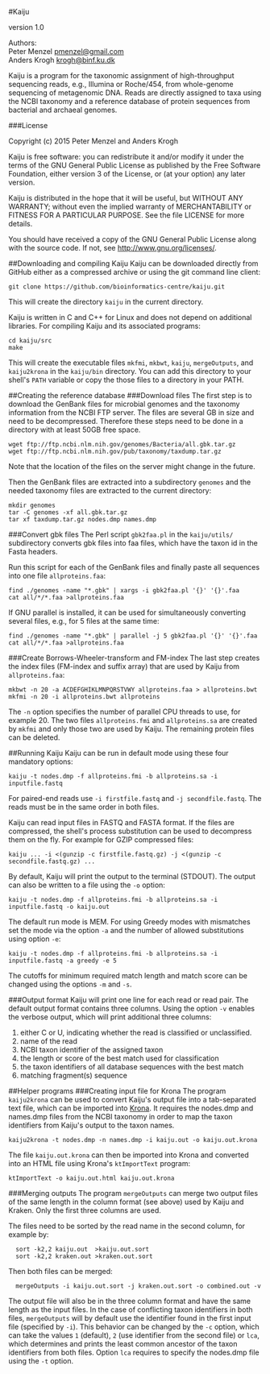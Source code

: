 
#Kaiju

version 1.0

Authors:  
Peter Menzel <pmenzel@gmail.com>   
Anders Krogh <krogh@binf.ku.dk>   


Kaiju is a program for the taxonomic assignment of high-throughput sequencing
reads, e.g., Illumina or Roche/454, from whole-genome sequencing of
metagenomic DNA. Reads are directly assigned to taxa using the NCBI taxonomy and a 
reference database of protein sequences from bacterial and archaeal genomes.

###License

Copyright (c) 2015 Peter Menzel and Anders Krogh

Kaiju is free software: you can redistribute it and/or modify
it under the terms of the GNU General Public License as published by
the Free Software Foundation, either version 3 of the License, or
(at your option) any later version.

Kaiju is distributed in the hope that it will be useful,
but WITHOUT ANY WARRANTY; without even the implied warranty of
MERCHANTABILITY or FITNESS FOR A PARTICULAR PURPOSE. 
See the file LICENSE for more details.

You should have received a copy of the GNU General Public License
along with the source code.  If not, see <http://www.gnu.org/licenses/>.


##Downloading and compiling Kaiju
Kaiju can be downloaded directly from GitHub either as a compressed archive or 
using the git command line client:
```
git clone https://github.com/bioinformatics-centre/kaiju.git
```
This will create the directory `kaiju` in the current directory.

Kaiju is written in C and C++ for Linux and does not depend on additional libraries. 
For compiling Kaiju and its associated programs:
```
cd kaiju/src
make
```
This will create the executable files `mkfmi`, `mkbwt`, `kaiju`, `mergeOutputs`, and
`kaiju2krona` in the `kaiju/bin` directory.
You can add this directory to your shell's `PATH` variable or copy the those files to a directory in your PATH.

##Creating the reference database
###Download files
The first step is to download the GenBank files for microbial genomes
and the taxonomy information from the NCBI FTP server. 
The files are several GB in size and need to be decompressed. Therefore these steps
need to be done in a directory with at least 50GB free space.
```
wget ftp://ftp.ncbi.nlm.nih.gov/genomes/Bacteria/all.gbk.tar.gz
wget ftp://ftp.ncbi.nlm.nih.gov/pub/taxonomy/taxdump.tar.gz
```
Note that the location of the files on the server might change in the future.

Then the GenBank files are extracted into a subdirectory `genomes` and 
the needed taxonomy files are extracted to the current directory:
```
mkdir genomes
tar -C genomes -xf all.gbk.tar.gz
tar xf taxdump.tar.gz nodes.dmp names.dmp
```
###Convert gbk files
The Perl script `gbk2faa.pl` in the `kaiju/utils/` subdirectory converts
gbk files into faa files, which have the taxon id in the Fasta headers.

Run this script for each of the GenBank files and finally paste all sequences
into one file `allproteins.faa`:

```
find ./genomes -name "*.gbk" | xargs -i gbk2faa.pl '{}' '{}'.faa
cat all/*/*.faa >allproteins.faa
```

If GNU parallel is installed, it can be used for simultaneously converting several files, e.g., for 5 files at the same time:
```
find ./genomes -name "*.gbk" | parallel -j 5 gbk2faa.pl '{}' '{}'.faa
cat all/*/*.faa >allproteins.faa
```

###Create Borrows-Wheeler-transform and FM-index
The last step creates the index files (FM-index and suffix array) that are used by Kaiju from `allproteins.faa`:
```
mkbwt -n 20 -a ACDEFGHIKLMNPQRSTVWY allproteins.faa > allproteins.bwt
mkfmi -n 20 -i allproteins.bwt allproteins
```
The `-n` option specifies the number of parallel  CPU threads to use, for example 20.
The two files `allproteins.fmi` and `allproteins.sa` are created by  `mkfmi` and only those two are used by Kaiju.
The remaining protein files can be deleted.

##Running Kaiju
Kaiju can be run in default mode using these four mandatory options:
```
kaiju -t nodes.dmp -f allproteins.fmi -b allproteins.sa -i inputfile.fastq
```
For paired-end reads use `-i firstfile.fastq` and `-j secondfile.fastq`.
The reads must be in the same order in both files.

Kaiju can read input files in FASTQ and FASTA format.
If the files are compressed, the shell's process substitution can be used to decompress them on the fly.
For example for GZIP compressed files:
```
kaiju ... -i <(gunzip -c firstfile.fastq.gz) -j <(gunzip -c secondfile.fastq.gz) ... 
```

By default, Kaiju will print the output to the terminal (STDOUT).
The output can also be written to a file using the `-o` option:
```
kaiju -t nodes.dmp -f allproteins.fmi -b allproteins.sa -i inputfile.fastq -o kaiju.out
```

The default run mode is MEM. For using Greedy modes with mismatches set the mode via the option `-a` and the number 
of allowed substitutions using option `-e`:
```
kaiju -t nodes.dmp -f allproteins.fmi -b allproteins.sa -i inputfile.fastq -a greedy -e 5
```
The cutoffs for minimum required match length and match score can be changed using the options `-m` and `-s`.


###Output format
Kaiju will print one line for each read or read pair.
The default output format contains three columns.
Using the option `-v` enables the verbose output, which will print additional three columns:

1. either C or U, indicating whether the read is classified or unclassified. 
2. name of the read
3. NCBI taxon identifier of the assigned taxon
4. the length or score of the best match used for classification
5. the taxon identifiers of all database sequences with the best match
6. matching fragment(s) sequence

##Helper programs
###Creating input file for Krona
The program `kaiju2krona` can be used to convert Kaiju's output file
into a tab-separated text file, which can be imported into [Krona](https://github.com/marbl/Krona/wiki/KronaTools). It requires the nodes.dmp
and names.dmp files from the NCBI taxonomy in order to map the taxon identifiers from Kaiju's
output to the taxon names.
```
kaiju2krona -t nodes.dmp -n names.dmp -i kaiju.out -o kaiju.out.krona
```
The file `kaiju.out.krona` can then be imported into Krona and converted into an HTML file using
Krona's `ktImportText` program:
```
ktImportText -o kaiju.out.html kaiju.out.krona 
```

###Merging outputs
The program `mergeOutputs` can merge two output files of the same length in the
column format (see above) used by Kaiju and Kraken. Only the first three columns are used.

The files need to be sorted by the read name in the second column, for example by:
```
  sort -k2,2 kaiju.out  >kaiju.out.sort
  sort -k2,2 kraken.out >kraken.out.sort
```
Then both files can be merged:
```
  mergeOutputs -i kaiju.out.sort -j kraken.out.sort -o combined.out -v
```
The output file will also be in the three column format and have the same
length as the input files.  In the case of conflicting taxon identifiers in both files,
`mergeOutputs` will by default use the identifier found in the first input file (specified by `-i`).
This behavior can be changed by the `-c` option, which can take the values
`1` (default), `2` (use identifier from the second file) or `lca`, which determines and prints
the least common ancestor of the taxon identifiers from both files. Option `lca`
requires to specify the nodes.dmp file using the `-t` option.

